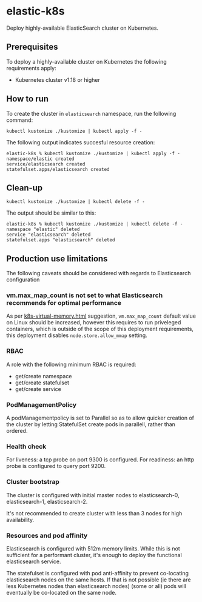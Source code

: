 # elastic-k8s
Deploy highly-available ElasticSearch cluster on Kubernetes.

## Prerequisites
To deploy a highly-available cluster on Kubernetes the following requirements apply:
- Kubernetes cluster v1.18 or higher

## How to run
To create the cluster in `elasticsearch` namespace, run the following command:
```
kubectl kustomize ./kustomize | kubectl apply -f -
```

The following output indicates succesful resource creation:
```
elastic-k8s % kubectl kustomize ./kustomize | kubectl apply -f -
namespace/elastic created
service/elasticsearch created
statefulset.apps/elasticsearch created
```

## Clean-up
```
kubectl kustomize ./kustomize | kubectl delete -f -
```

The output should be similar to this:
```
elastic-k8s % kubectl kustomize ./kustomize | kubectl delete -f -
namespace "elastic" deleted
service "elasticsearch" deleted
statefulset.apps "elasticsearch" deleted
```

## Production use limitations
The following caveats should be considered with regards to Elasticsearch configuration

###  vm.max_map_count is not set to what Elasticsearch recommends for optimal performance
As per [k8s-virtual-memory.html](https://www.elastic.co/guide/en/cloud-on-k8s/current/k8s-virtual-memory.html) suggestion, `vm.max_map_count` default value on Linux should be increased, however this requires to run priveleged containers, which is outside of the scope of this deployment requirements, this deployment disables `node.store.allow_mmap` setting.

### RBAC
A role with the following minimum RBAC is required:
- get/create namespace
- get/create statefulset
- get/create service

### PodManagementPolicy
A podManagementpolicy is set to Parallel so as to allow quicker creation of the cluster by letting StatefulSet create pods in parallell, rather than ordered.


### Health check
For liveness: a tcp probe on port 9300 is configured.
For readiness: an http probe is configured to query port 9200.


### Cluster bootstrap
The cluster is configured with initial master nodes to elasticsearch-0, elasticsearch-1, elasticsearch-2.

It's not recommended to create cluster with less than 3 nodes for high availability.

### Resources and pod affinity
Elasticsearch is configured with 512m memory limits.
While this is not sufficient for a performant cluster, it's enough to deploy the functional elasticsearch service.

The statefulset is configured with pod anti-affinity to prevent co-locating elasticsearch nodes on the same hosts. If that is not possible (ie there are less Kubernetes nodes than elasticsearch nodes) (some or all)  pods will eventually be co-located on the same node.
